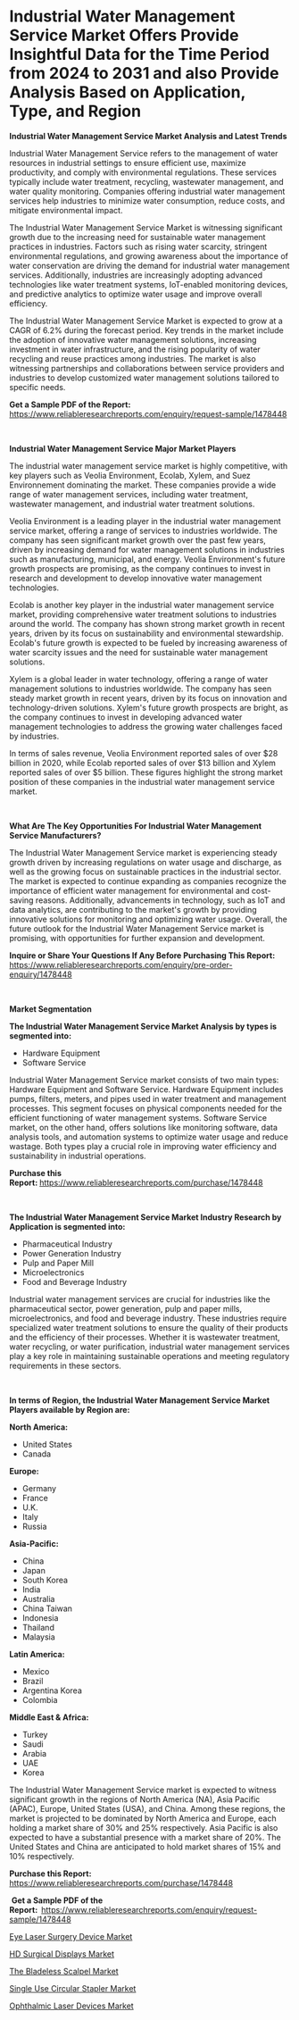 <p><h1>Industrial Water Management Service Market Offers Provide Insightful Data for the Time Period from 2024 to 2031 and also Provide Analysis Based on Application, Type, and Region</h1></p><p><strong>Industrial Water Management Service Market Analysis and Latest Trends</strong></p>
<p><p>Industrial Water Management Service refers to the management of water resources in industrial settings to ensure efficient use, maximize productivity, and comply with environmental regulations. These services typically include water treatment, recycling, wastewater management, and water quality monitoring. Companies offering industrial water management services help industries to minimize water consumption, reduce costs, and mitigate environmental impact.</p><p>The Industrial Water Management Service Market is witnessing significant growth due to the increasing need for sustainable water management practices in industries. Factors such as rising water scarcity, stringent environmental regulations, and growing awareness about the importance of water conservation are driving the demand for industrial water management services. Additionally, industries are increasingly adopting advanced technologies like water treatment systems, IoT-enabled monitoring devices, and predictive analytics to optimize water usage and improve overall efficiency.</p><p>The Industrial Water Management Service Market is expected to grow at a CAGR of 6.2% during the forecast period. Key trends in the market include the adoption of innovative water management solutions, increasing investment in water infrastructure, and the rising popularity of water recycling and reuse practices among industries. The market is also witnessing partnerships and collaborations between service providers and industries to develop customized water management solutions tailored to specific needs.</p></p>
<p><strong>Get a Sample PDF of the Report:&nbsp;</strong> <a href="https://www.reliableresearchreports.com/enquiry/request-sample/1478448">https://www.reliableresearchreports.com/enquiry/request-sample/1478448</a></p>
<p>&nbsp;</p>
<p><strong>Industrial Water Management Service Major Market Players</strong></p>
<p><p>The industrial water management service market is highly competitive, with key players such as Veolia Environment, Ecolab, Xylem, and Suez Environnement dominating the market. These companies provide a wide range of water management services, including water treatment, wastewater management, and industrial water treatment solutions.</p><p>Veolia Environment is a leading player in the industrial water management service market, offering a range of services to industries worldwide. The company has seen significant market growth over the past few years, driven by increasing demand for water management solutions in industries such as manufacturing, municipal, and energy. Veolia Environment's future growth prospects are promising, as the company continues to invest in research and development to develop innovative water management technologies.</p><p>Ecolab is another key player in the industrial water management service market, providing comprehensive water treatment solutions to industries around the world. The company has shown strong market growth in recent years, driven by its focus on sustainability and environmental stewardship. Ecolab's future growth is expected to be fueled by increasing awareness of water scarcity issues and the need for sustainable water management solutions.</p><p>Xylem is a global leader in water technology, offering a range of water management solutions to industries worldwide. The company has seen steady market growth in recent years, driven by its focus on innovation and technology-driven solutions. Xylem's future growth prospects are bright, as the company continues to invest in developing advanced water management technologies to address the growing water challenges faced by industries.</p><p>In terms of sales revenue, Veolia Environment reported sales of over $28 billion in 2020, while Ecolab reported sales of over $13 billion and Xylem reported sales of over $5 billion. These figures highlight the strong market position of these companies in the industrial water management service market.</p></p>
<p>&nbsp;</p>
<p><strong>What Are The Key Opportunities For Industrial Water Management Service Manufacturers?</strong></p>
<p><p>The Industrial Water Management Service market is experiencing steady growth driven by increasing regulations on water usage and discharge, as well as the growing focus on sustainable practices in the industrial sector. The market is expected to continue expanding as companies recognize the importance of efficient water management for environmental and cost-saving reasons. Additionally, advancements in technology, such as IoT and data analytics, are contributing to the market's growth by providing innovative solutions for monitoring and optimizing water usage. Overall, the future outlook for the Industrial Water Management Service market is promising, with opportunities for further expansion and development.</p></p>
<p><strong>Inquire or Share Your Questions If Any Before Purchasing This Report:</strong> <a href="https://www.reliableresearchreports.com/enquiry/pre-order-enquiry/1478448">https://www.reliableresearchreports.com/enquiry/pre-order-enquiry/1478448</a></p>
<p>&nbsp;</p>
<p><strong>Market Segmentation</strong></p>
<p><strong>The Industrial Water Management Service Market Analysis by types is segmented into:</strong></p>
<p><ul><li>Hardware Equipment</li><li>Software Service</li></ul></p>
<p><p>Industrial Water Management Service market consists of two main types: Hardware Equipment and Software Service. Hardware Equipment includes pumps, filters, meters, and pipes used in water treatment and management processes. This segment focuses on physical components needed for the efficient functioning of water management systems. Software Service market, on the other hand, offers solutions like monitoring software, data analysis tools, and automation systems to optimize water usage and reduce wastage. Both types play a crucial role in improving water efficiency and sustainability in industrial operations.</p></p>
<p><strong>Purchase this Report:&nbsp;</strong><a href="https://www.reliableresearchreports.com/purchase/1478448">https://www.reliableresearchreports.com/purchase/1478448</a></p>
<p>&nbsp;</p>
<p><strong>The Industrial Water Management Service Market Industry Research by Application is segmented into:</strong></p>
<p><ul><li>Pharmaceutical Industry</li><li>Power Generation Industry</li><li>Pulp and Paper Mill</li><li>Microelectronics</li><li>Food and Beverage Industry</li></ul></p>
<p><p>Industrial water management services are crucial for industries like the pharmaceutical sector, power generation, pulp and paper mills, microelectronics, and food and beverage industry. These industries require specialized water treatment solutions to ensure the quality of their products and the efficiency of their processes. Whether it is wastewater treatment, water recycling, or water purification, industrial water management services play a key role in maintaining sustainable operations and meeting regulatory requirements in these sectors.</p></p>
<p>&nbsp;</p>
<p><strong>In terms of Region, the Industrial Water Management Service Market Players available by Region are:</strong></p>
<p>
    <p> <strong> North America: </strong>
        <ul>
            <li>United States</li>
            <li>Canada</li>
        </ul>
        </p> 
    <p> <strong> Europe: </strong>
        <ul>
            <li>Germany</li>
            <li>France</li>
            <li>U.K.</li>
            <li>Italy</li>
            <li>Russia</li>
        </ul>
        </p> 
    <p> <strong> Asia-Pacific: </strong>
        <ul>
            <li>China</li>
            <li>Japan</li>
            <li>South Korea</li>
            <li>India</li>
            <li>Australia</li>
            <li>China Taiwan</li>
            <li>Indonesia</li>
            <li>Thailand</li>
            <li>Malaysia</li>
        </ul>
        </p> 
    <p> <strong> Latin America: </strong>
        <ul>
            <li>Mexico</li>
            <li>Brazil</li>
            <li>Argentina Korea</li>
            <li>Colombia</li>
        </ul>
        </p> 
    <p> <strong> Middle East & Africa: </strong>
        <ul>
            <li>Turkey</li>
            <li>Saudi</li>
            <li>Arabia</li>
            <li>UAE</li>
            <li>Korea</li>
        </ul>
    </p>
    </p>
<p><p>The Industrial Water Management Service market is expected to witness significant growth in the regions of North America (NA), Asia Pacific (APAC), Europe, United States (USA), and China. Among these regions, the market is projected to be dominated by North America and Europe, each holding a market share of 30% and 25% respectively. Asia Pacific is also expected to have a substantial presence with a market share of 20%. The United States and China are anticipated to hold market shares of 15% and 10% respectively.</p></p>
<p><strong>Purchase this Report: </strong><a href="https://www.reliableresearchreports.com/purchase/1478448">https://www.reliableresearchreports.com/purchase/1478448</a></p>
<p>&nbsp;<strong>Get a Sample PDF of the Report:&nbsp;&nbsp;</strong><a href="https://www.reliableresearchreports.com/enquiry/request-sample/1478448">https://www.reliableresearchreports.com/enquiry/request-sample/1478448</a></p>
<p><strong></strong></p>
<p><p><a href="https://medium.com/p/5a84c61e651e/edit">Eye Laser Surgery Device Market</a></p><p><a href="https://medium.com/@alicehanson1974/hd-surgical-displays-market-analysis-its-cagr-market-segmentation-and-global-industry-overview-cbad4669f2df">HD Surgical Displays Market</a></p><p><a href="https://medium.com/@lawrenceburns7577/the-bladeless-scalpel-market-exploring-market-share-market-trends-and-future-growth-78292c8ad704">The Bladeless Scalpel Market</a></p><p><a href="https://medium.com/@lawrenceburns7577/single-use-circular-stapler-market-trends-forecast-and-competitive-analysis-to-2031-99eef22e8711">Single Use Circular Stapler Market</a></p><p><a href="https://medium.com/@lawrenceburns7577/ophthalmic-laser-devices-market-the-key-to-successful-business-strategy-forecast-till-2031-4080c973ecc0">Ophthalmic Laser Devices Market</a></p></p>